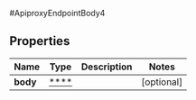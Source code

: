 #ApiproxyEndpointBody4

## Properties
Name | Type | Description | Notes
------------ | ------------- | ------------- | -------------
**body** | [****](.md) |  | [optional] 

